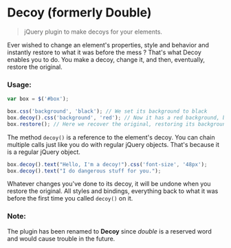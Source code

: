# Decoy (formerly Double)

> jQuery plugin to make decoys for your elements.

Ever wished to change an element's properties, style and behavior and instantly restore to what it was before the mess ?
That's what Decoy enables you to do. You make a decoy, change it, and then, eventually, restore the original.

### Usage:

```javascript
var box = $('#box');

box.css('background', 'black'); // We set its background to black
box.decoy().css('background', 'red'); // Now it has a red background, but we are actually looking at its decoy
box.restore(); // Here we recover the original, restoring its background to black
```

The method `decoy()` is a reference to the element's decoy. You can chain multiple calls just like you do with regular jQuery objects. That's because it is a regular jQuery object.

```javascript
box.decoy().text("Hello, I'm a decoy!").css('font-size', '48px');
box.decoy().text("I do dangerous stuff for you.");
```

Whatever changes you've done to its decoy, it will be undone when you restore the original. All styles and bindings, everything back to what it was before the first time you called `decoy()` on it.

### Note:

The plugin has been renamed to **Decoy** since *double* is a reserved word and would cause trouble in the future.